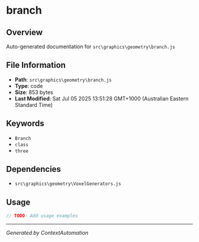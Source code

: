 # branch

## Overview
Auto-generated documentation for `src\graphics\geometry\branch.js`

## File Information
- **Path**: `src\graphics\geometry\branch.js`
- **Type**: code
- **Size**: 853 bytes
- **Last Modified**: Sat Jul 05 2025 13:51:28 GMT+1000 (Australian Eastern Standard Time)

## Keywords
- `Branch`
- `class`
- `three`

## Dependencies
- `src\graphics\geometry\VoxelGenerators.js`

## Usage
```javascript
// TODO: Add usage examples
```

---
*Generated by ContextAutomation*
